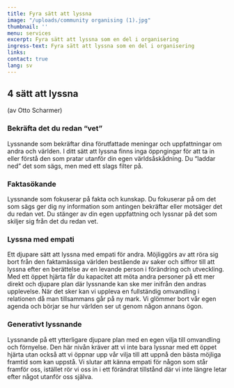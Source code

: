 ```yaml
---
title: Fyra sätt att lyssna
image: "/uploads/community organising (1).jpg"
thumbnail: ''
menu: services
excerpt: Fyra sätt att lyssna som en del i organisering
ingress-text: Fyra sätt att lyssna som en del i organisering
links:
contact: true
lang: sv
---
```

## 4 sätt att lyssna
(av Otto Scharmer)

### Bekräfta det du redan “vet”
Lyssnande som bekräftar dina förutfattade meningar och
uppfattningar om andra och världen. I ditt sätt att lyssna
finns inga öppngingar för att ta in eller förstå den som pratar
utanför din egen världsåskådning. Du “laddar ned” det som sägs,
men med ett slags filter på.

### Faktasökande
Lyssnande som fokuserar på fakta och kunskap. Du fokuserar på om
det som sägs ger dig ny information som antingen bekräftar eller
motsäger det du redan vet. Du stänger av din egen uppfattning
och lyssnar på det som skiljer sig från det du redan vet.

### Lyssna med empati
Ett djupare sätt att lyssna med empati för andra. Möjliggörs
av att röra sig bort från den faktamässiga världen bestående
av saker och siffror till att lyssna efter en berättelse av
en levande person i förändring och utveckling. Med ett öppet
hjärta får du kapacitet att möta andra personer på ett mer
direkt och djupare plan där lyssnande kan ske mer inifrån den
andras upplevelse. När det sker kan vi uppleva en fullständig
omvandling i relationen då man tillsammans går på ny mark. Vi
glömmer bort vår egen agenda och börjar se hur världen ser ut
genom någon annans ögon.

### Generativt lyssnande
Lyssnande på ett ytterligare djupare plan med en egen vilja till
omvandling och förnyelse. Den här nivån kräver att vi inte bara
lyssnar med ett öppet hjärta utan också att vi öppnar upp vår
vilja till att uppnå den bästa möjliga framtid som kan uppstå.
Vi slutar att känna empati för någon som står framför oss,
istället rör vi oss in i ett förändrat tillstånd där vi inte
längre letar efter något utanför oss själva.
